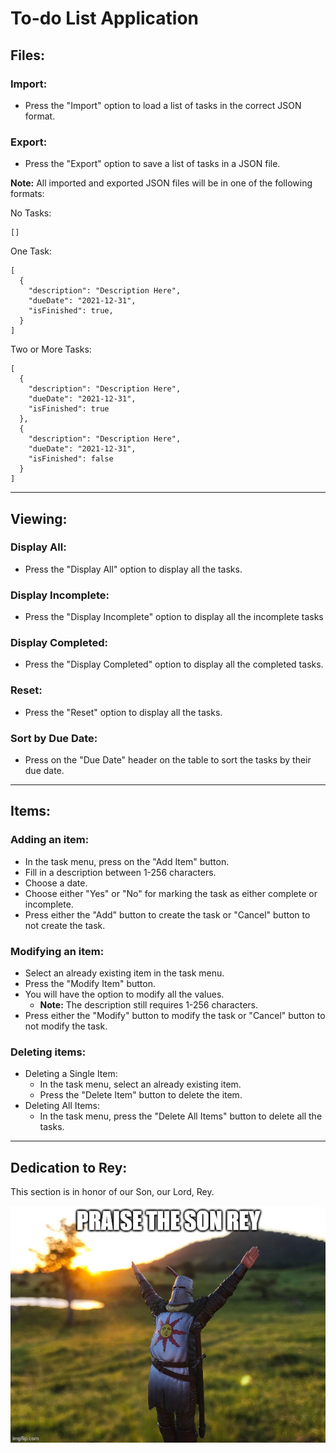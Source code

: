 # To-do List Application

## Files:

### Import:

* Press the "Import" option to load a list of tasks in the correct JSON format.

### Export:

* Press the "Export" option to save a list of tasks in a JSON file.

**Note:** All imported and exported JSON files will be in one of the following formats:

No Tasks:

    []

One Task:

    [
      {
        "description": "Description Here",
        "dueDate": "2021-12-31",
        "isFinished": true,
      }
    ]

Two or More Tasks:

    [
      {
        "description": "Description Here",
        "dueDate": "2021-12-31",
        "isFinished": true
      },
      {
        "description": "Description Here",
        "dueDate": "2021-12-31",
        "isFinished": false
      }
    ]

***

## Viewing:

### Display All:

* Press the "Display All" option to display all the tasks.

### Display Incomplete:

* Press the "Display Incomplete" option to display all the incomplete tasks

### Display Completed:

* Press the "Display Completed" option to display all the completed tasks.

### Reset:

* Press the "Reset" option to display all the tasks.

### Sort by Due Date:

* Press on the "Due Date" header on the table to sort the tasks by their due date.

***  

## Items:

### Adding an item:

* In the task menu, press on the "Add Item" button.
* Fill in a description between 1-256 characters.
* Choose a date.
* Choose either "Yes" or "No" for marking the task as either complete or incomplete.
* Press either the "Add" button to create the task or "Cancel" button to not create the task.

### Modifying an item:

* Select an already existing item in the task menu.
* Press the "Modify Item" button.
* You will have the option to modify all the values.
    * **Note:** The description still requires 1-256 characters.
* Press either the "Modify" button to modify the task or "Cancel" button to not modify the task.

### Deleting items:

* Deleting a Single Item:
    * In the task menu, select an already existing item.
    * Press the "Delete Item" button to delete the item.
* Deleting All Items:
    * In the task menu, press the "Delete All Items" button to delete all the tasks.

***

## Dedication to Rey:

This section is in honor of our Son, our Lord, Rey.

![picture](images/ReyDedication.jpg)